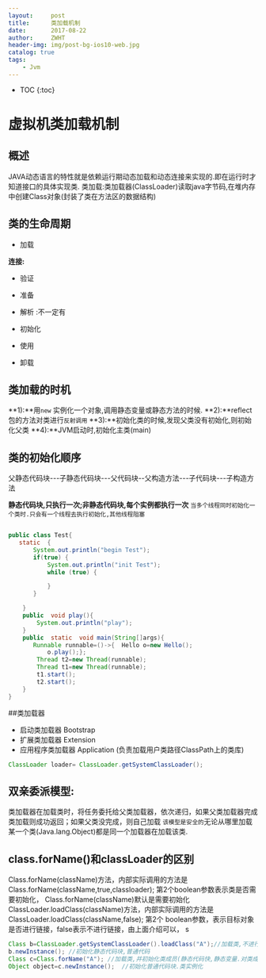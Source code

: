 ```yaml
---
layout:     post
title:      类加载机制
date:       2017-08-22
author:     ZWHT
header-img: img/post-bg-ios10-web.jpg
catalog: true
tags:
    - Jvm
---
```


* TOC 
{:toc}

# 虚拟机类加载机制

## 概述
JAVA动态语言的特性就是依赖运行期动态加载和动态连接来实现的.即在运行时才知道接口的具体实现类.
类加载:类加载器(ClassLoader)读取java字节码,在堆内存中创建Class对象(封装了类在方法区的数据结构)

## 类的生命周期

- 加载

**连接:**
- 验证
- 准备
- 解析 :不一定有

- 初始化
- 使用
- 卸载


## 类加载的时机
**1):**用`new` 实例化一个对象,调用静态变量或静态方法的时候.
**2):**reflect包的方法对类进行`反射调用`
**3):**初始化类的时候,发现父类没有初始化,则初始化父类
**4):**JVM启动时,初始化主类(main)

## 类的初始化顺序
父静态代码块---子静态代码块---父代码块--父构造方法---子代码块---子构造方法

**静态代码块,只执行一次;非静态代码块,每个实例都执行一次**
`当多个线程同时初始化一个类时.只会有一个线程去执行初始化,其他线程阻塞`
```java

public class Test{
   static  {
       System.out.println("begin Test");
       if(true) {
           System.out.println("init Test");
           while (true) {

           }
       }

    }
    public  void play(){
        System.out.println("play");
    }
    public  static  void main(String[]args){
       Runnable runnable=()->{  Hello o=new Hello();
           o.play();};
        Thread t2=new Thread(runnable);
        Thread t1=new Thread(runnable);
        t1.start();
        t2.start();
    }
}
```

##类加载器

- 启动类加载器  Bootstrap
- 扩展类加载器  Extension
- 应用程序类加载器 Application  (负责加载用户类路径ClassPath上的类库)
```java
ClassLoader loader= ClassLoader.getSystemClassLoader();
```

## 双亲委派模型:
类加载器在加载类时，将任务委托给父类加载器，依次递归，如果父类加载器完成类加载则成功返回；如果父类没完成，则自己加载
`该模型是安全的`无论从哪里加载某一个类(Java.lang.Object)都是同一个加载器在加载该类.

## class.forName()和classLoader的区别
     
Class.forName(className)方法，内部实际调用的方法是 Class.forName(className,true,classloader);
第2个boolean参数表示类是否需要初始化， Class.forName(className)默认是需要初始化
ClassLoader.loadClass(className)方法，内部实际调用的方法是 ClassLoader.loadClass(className,false);
第2个 boolean参数，表示目标对象是否进行链接，false表示不进行链接，由上面介绍可以，
s
```java
Class b=ClassLoader.getSystemClassLoader().loadClass("A");//加载类,不进行初始化
b.newInstance(); //初始化静态代码块,普通代码
Class c=Class.forName("A"); //加载类,并初始化类成员(静态代码快,静态变量.对类成员赋初值的过程,加载到方法区)
Object object=c.newInstance();  //初始化普通代码块.类实例化
```

